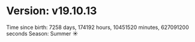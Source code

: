 # Version: v19.10.13
Time since birth: 7258 days, 174192 hours, 10451520 minutes, 627091200 seconds
Season: Summer ☀️
